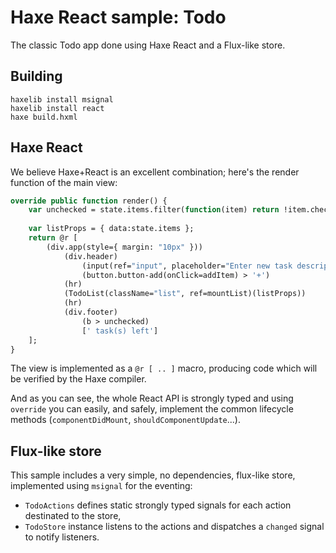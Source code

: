# Haxe React sample: Todo

The classic Todo app done using Haxe React and a Flux-like store.

## Building

    haxelib install msignal
    haxelib install react
    haxe build.hxml

## Haxe React

We believe Haxe+React is an excellent combination; here's the render function of the main view:

```haxe
override public function render() {
	var unchecked = state.items.filter(function(item) return !item.checked).length;
	
	var listProps = { data:state.items };
	return @r [
		(div.app(style={ margin: "10px" }))
			(div.header)
				(input(ref="input", placeholder="Enter new task description"))
				(button.button-add(onClick=addItem) > '+')
			(hr)
			(TodoList(className="list", ref=mountList)(listProps))
			(hr)
			(div.footer)
				(b > unchecked)
				[' task(s) left']
	];
}
```

The view is implemented as a `@r [ .. ]` macro, producing code which will be verified 
by the Haxe compiler.

And as you can see, the whole React API is strongly typed and using `override` you can easily, 
and safely, implement the common lifecycle methods (`componentDidMount`, `shouldComponentUpdate`...).

## Flux-like store

This sample includes a very simple, no dependencies, flux-like store, implemented using `msignal` 
for the eventing:

- `TodoActions` defines static strongly typed signals for each action destinated to the store,
- `TodoStore` instance listens to the actions and dispatches a `changed` signal to notify listeners.
